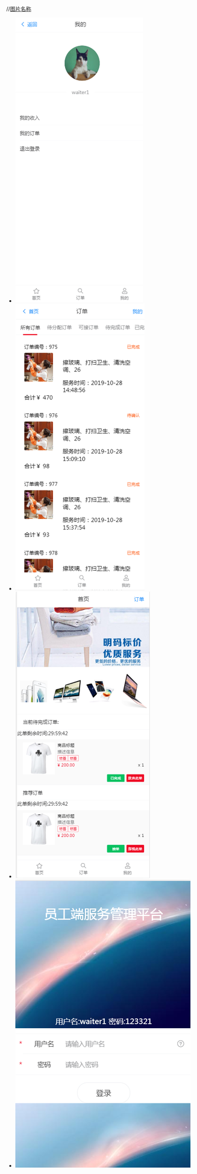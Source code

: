 //[图片名称](图片相对路径)
- ![image](https://github.com/WangShuoQ/waiterapp/blob/master/1.png)
- ![image](https://github.com/WangShuoQ/waiterapp/blob/master/2.png)
- ![image](https://github.com/WangShuoQ/waiterapp/blob/master/3.png)
- ![image](https://github.com/WangShuoQ/waiterapp/blob/master/4.png)

